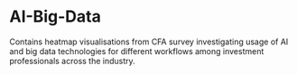 # AI-Big-Data
Contains heatmap visualisations from CFA survey investigating usage of AI and big data technologies for different workflows among investment professionals across the industry.
